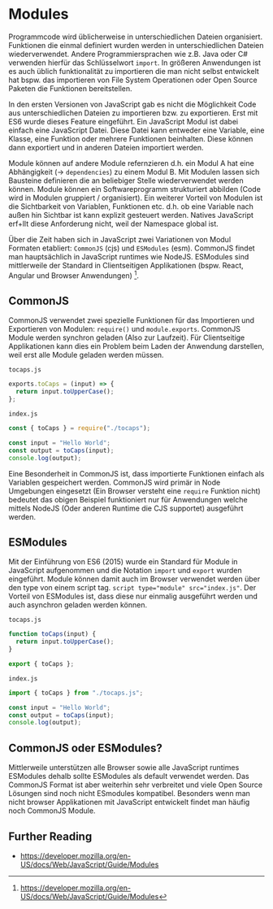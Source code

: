 # Modules

Programmcode wird üblicherweise in unterschiedlichen Dateien organisiert. Funktionen die einmal definiert wurden werden in unterschiedlichen Dateien wiederverwendet. Andere Programmiersprachen wie z.B. Java oder C# verwenden hierfür das Schlüsselwort `import`. In größeren Anwendungen ist es auch üblich funktionalität zu importieren die man nicht selbst entwickelt hat bspw. das importieren von File System Operationen oder Open Source Paketen die Funktionen bereitstellen.

In den ersten Versionen von JavaScript gab es nicht die Möglichkeit Code aus unterschiedlichen Dateien zu importieren bzw. zu exportieren. Erst mit ES6 wurde dieses Feature eingeführt. Ein JavaScript Modul ist dabei einfach eine JavaScript Datei. Diese Datei kann entweder eine Variable, eine Klasse, eine Funktion oder mehrere Funktionen beinhalten. Diese können dann exportiert und in anderen Dateien importiert werden.

Module können auf andere Module refernzieren d.h. ein Modul A hat eine Abhängigkeit (-> `dependencies`) zu einem Modul B. Mit Modulen lassen sich Bausteine definieren die an beliebiger Stelle wiederverwendet werden können. Module können ein Softwareprogramm strukturiert abbilden (Code wird in Modulen gruppiert / organisiert). Ein weiterer Vorteil von Modulen ist die Sichtbarkeit von Variablen, Funktionen etc. d.h. ob eine Variable nach außen hin Sichtbar ist kann explizit gesteuert werden. Natives JavaScript erf+llt diese Anforderung nicht, weil der Namespace global ist.

Über die Zeit haben sich in JavaScript zwei Variationen von Modul Formaten etabliert: `CommonJS` (cjs) und `ESModules` (esm). CommonJS findet man hauptsächlich in JavaScript runtimes wie NodeJS. ESModules sind mittlerweile der Standard in Clientseitigen Applikationen (bspw. React, Angular und Browser Anwendungen) [^1].

## CommonJS

CommonJS verwendet zwei spezielle Funktionen für das Importieren und Exportieren von Modulen: `require()` und `module.exports`. CommonJS Module werden synchron geladen (Also zur Laufzeit). Für Clientseitige Applikationen kann dies ein Problem beim Laden der Anwendung darstellen, weil erst alle Module geladen werden müssen.

`tocaps.js`

```js
exports.toCaps = (input) => {
  return input.toUpperCase();
};
```

`index.js`

```js
const { toCaps } = require("./tocaps");

const input = "Hello World";
const output = toCaps(input);
console.log(output);
```

Eine Besonderheit in CommonJS ist, dass importierte Funktionen einfach als Variablen gespeichert werden. CommonJS wird primär in Node Umgebungen eingesetzt (Ein Browser versteht eine `require` Funktion nicht) bedeutet das obigen Beispiel funktioniert nur für Anwendungen welche mittels NodeJS (Oder anderen Runtime die CJS supportet) ausgeführt werden.

## ESModules

Mit der Einführung von ES6 (2015) wurde ein Standard für Module in JavaScript aufgenommen und die Notation `import` und `export` wurden eingeführt. Module können damit auch im Browser verwendet werden über den type von einem script tag. `script type="module" src="index.js"`. Der Vorteil von ESModules ist, dass diese nur einmalig ausgeführt werden und auch asynchron geladen werden können.

`tocaps.js`

```js
function toCaps(input) {
  return input.toUpperCase();
}

export { toCaps };
```

`index.js`

```js
import { toCaps } from "./tocaps.js";

const input = "Hello World";
const output = toCaps(input);
console.log(output);
```

## CommonJS oder ESModules?

Mittlerweile unterstützen alle Browser sowie alle JavaScript runtimes ESModules dehalb sollte ESModules als default verwendet werden. Das CommonJS Format ist aber weiterhin sehr verbreitet und viele Open Source Lösungen sind noch nicht ESmodules kompatibel. Besonders wenn man nicht browser Applikationen mit JavaScript entwickelt findet man häufig noch CommonJS Module.

## Further Reading

- https://developer.mozilla.org/en-US/docs/Web/JavaScript/Guide/Modules

[^1]: https://developer.mozilla.org/en-US/docs/Web/JavaScript/Guide/Modules
